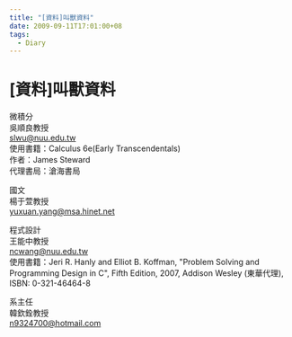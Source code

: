 ```yaml
---
title: "[資料]叫獸資料"
date: 2009-09-11T17:01:00+08
tags:
  - Diary
---
```

# [資料]叫獸資料

微積分  
吳順良教授  
slwu@nuu.edu.tw  
使用書籍：Calculus 6e(Early Transcendentals)  
作者：James Steward  
代理書局：滄海書局

國文  
楊于萱教授  
yuxuan.yang@msa.hinet.net

程式設計  
王能中教授  
ncwang@nuu.edu.tw  
使用書籍：Jeri R. Hanly and Elliot B. Koffman, "Problem Solving and Programming Design in C", Fifth Edition, 2007, Addison Wesley (東華代理), ISBN: 0-321-46464-8

系主任  
韓欽銓教授  
n9324700@hotmail.com
